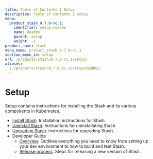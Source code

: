 ```yaml
---
title: Table of Contents | Setup
description: Table of Contents | Setup
menu:
  product_stash_0.7.0-rc.1:
    identifier: setup-readme
    name: Readme
    parent: setup
    weight: -1
product_name: stash
menu_name: product_stash_0.7.0-rc.1
section_menu_id: setup
url: /products/stash/0.7.0-rc.1/setup/
aliases:
  - /products/stash/0.7.0-rc.1/setup/README/
---
```

# Setup

Setup contains instructions for installing the Stash and its various components in Kubernetes.

- [Install Stash](/products/stash/0.7.0-rc.1/setup/install). Installation instructions for Stash.
- [Uninstall Stash](/products/stash/0.7.0-rc.1/setup/uninstall). Instructions for uninstallating Stash.
- [Upgrading Stash](/products/stash/0.7.0-rc.1/setup/upgrade). Instructions for upgrading Stash.
- Developer Guide
  - [Overview](/products/stash/0.7.0-rc.1/setup/developer-guide/overview). Outlines everything you need to know from setting up your dev environment to how to build and test Stash.
  - [Release process](/products/stash/0.7.0-rc.1/setup/developer-guide/release). Steps for releasing a new version of Stash.
